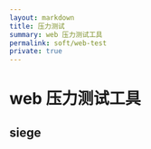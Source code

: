 ```yaml
---
layout: markdown
title: 压力测试
summary: web 压力测试工具
permalink: soft/web-test
private: true
---
```


# web 压力测试工具

## siege


